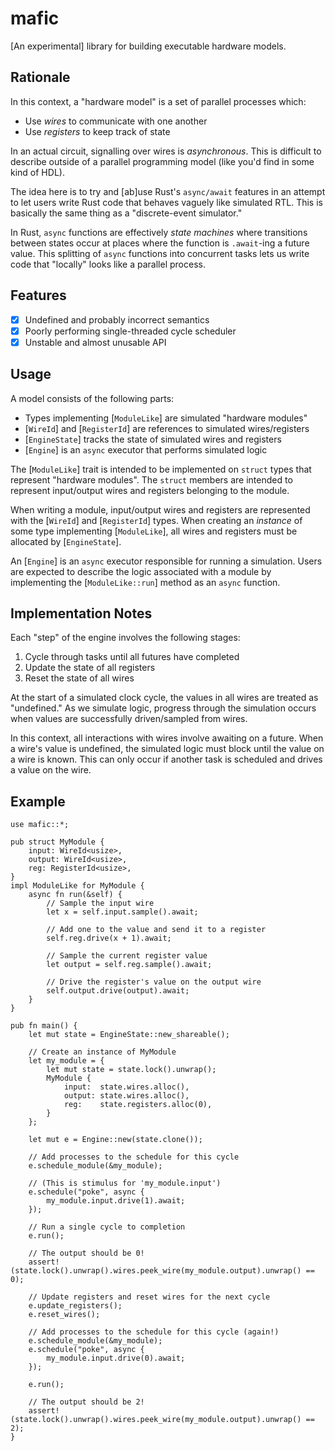 # mafic

[An experimental] library for building executable hardware models. 

## Rationale

In this context, a "hardware model" is a set of parallel processes which: 

- Use *wires* to communicate with one another
- Use *registers* to keep track of state

In an actual circuit, signalling over wires is *asynchronous*. 
This is difficult to describe outside of a parallel programming model
(like you'd find in some kind of HDL). 

The idea here is to try and [ab]use Rust's `async/await` features in an 
attempt to let users write Rust code that behaves vaguely like simulated RTL. 
This is basically the same thing as a "discrete-event simulator." 

In Rust, `async` functions are effectively *state machines* where transitions
between states occur at places where the function is `.await`-ing a future 
value. This splitting of `async` functions into concurrent tasks lets us write 
code that "locally" looks like a parallel process. 

## Features

- [x] Undefined and probably incorrect semantics
- [x] Poorly performing single-threaded cycle scheduler
- [x] Unstable and almost unusable API

## Usage

A model consists of the following parts: 

- Types implementing [`ModuleLike`] are simulated "hardware modules"
- [`WireId`] and [`RegisterId`] are references to simulated wires/registers
- [`EngineState`] tracks the state of simulated wires and registers
- [`Engine`] is an `async` executor that performs simulated logic

The [`ModuleLike`] trait is intended to be implemented on `struct` types that 
represent "hardware modules". The `struct` members are intended to represent 
input/output wires and registers belonging to the module. 

When writing a module, input/output wires and registers are represented with 
the [`WireId`] and [`RegisterId`] types. When creating an *instance* of some 
type implementing [`ModuleLike`], all wires and registers must be allocated 
by [`EngineState`]. 

An [`Engine`] is an `async` executor responsible for running a simulation. 
Users are expected to describe the logic associated with a module by 
implementing the [`ModuleLike::run`] method as an `async` function.


## Implementation Notes

Each "step" of the engine involves the following stages: 

1. Cycle through tasks until all futures have completed
2. Update the state of all registers
3. Reset the state of all wires

At the start of a simulated clock cycle, the values in all wires are treated
as "undefined." As we simulate logic, progress through the simulation occurs
when values are successfully driven/sampled from wires. 

In this context, all interactions with wires involve awaiting on a future.
When a wire's value is undefined, the simulated logic must block until the 
value on a wire is known. This can only occur if another task is scheduled
and drives a value on the wire. 

## Example

```
use mafic::*;

pub struct MyModule {
    input: WireId<usize>,
    output: WireId<usize>,
    reg: RegisterId<usize>,
}
impl ModuleLike for MyModule { 
    async fn run(&self) {
        // Sample the input wire
        let x = self.input.sample().await;

        // Add one to the value and send it to a register
        self.reg.drive(x + 1).await;

        // Sample the current register value
        let output = self.reg.sample().await;

        // Drive the register's value on the output wire
        self.output.drive(output).await;
    }
}

pub fn main() {
    let mut state = EngineState::new_shareable();

    // Create an instance of MyModule
    let my_module = {
        let mut state = state.lock().unwrap();
        MyModule { 
            input:  state.wires.alloc(),
            output: state.wires.alloc(),
            reg:    state.registers.alloc(0),
        }
    };

    let mut e = Engine::new(state.clone());

    // Add processes to the schedule for this cycle
    e.schedule_module(&my_module);

    // (This is stimulus for 'my_module.input')
    e.schedule("poke", async { 
        my_module.input.drive(1).await;
    });

    // Run a single cycle to completion
    e.run();

    // The output should be 0! 
    assert!(state.lock().unwrap().wires.peek_wire(my_module.output).unwrap() == 0);

    // Update registers and reset wires for the next cycle
    e.update_registers();
    e.reset_wires();

    // Add processes to the schedule for this cycle (again!)
    e.schedule_module(&my_module);
    e.schedule("poke", async { 
        my_module.input.drive(0).await;
    });

    e.run();

    // The output should be 2! 
    assert!(state.lock().unwrap().wires.peek_wire(my_module.output).unwrap() == 2);
}
```

